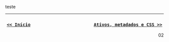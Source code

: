 teste

---


<div style="text-align: center">

### [` << Início `](../README.md) &nbsp;&nbsp;&nbsp;&nbsp;&nbsp;&nbsp;&nbsp;&nbsp;&nbsp;&nbsp;&nbsp;&nbsp;&nbsp;&nbsp;&nbsp;&nbsp;&nbsp;&nbsp;&nbsp;&nbsp;&nbsp;&nbsp;&nbsp;&nbsp;&nbsp;&nbsp;&nbsp;&nbsp;&nbsp;&nbsp;&nbsp;&nbsp;&nbsp;&nbsp;&nbsp;&nbsp;&nbsp;&nbsp;&nbsp;&nbsp;&nbsp;&nbsp;&nbsp;&nbsp;&nbsp;&nbsp;&nbsp;&nbsp;&nbsp;&nbsp; [` Ativos, metadados e CSS >> `](docs/02-CSS.md)

</div>


<div style="text-align: right"> 02 </div>

